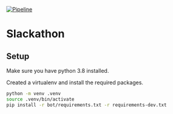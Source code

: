 [![Pipeline](https://github.com/pujunru/slackathon/actions/workflows/pipeline.yaml/badge.svg?branch=main)](https://github.com/pujunru/slackathon/actions/workflows/pipeline.yaml)
# Slackathon

## Setup
Make sure you have python 3.8 installed. 

Created a virtualenv and install the required packages.
```bash
python -m venv .venv
source .venv/bin/activate
pip install -r bot/requirements.txt -r requirements-dev.txt
```

